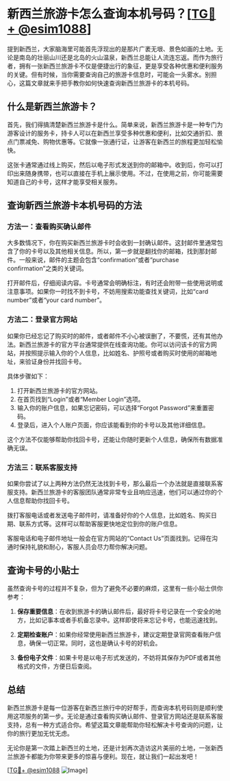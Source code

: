 # 新西兰旅游卡怎么查询本机号码？[[TG💪+ @esim1088](https://t.me/s/esim1088)]

提到新西兰，大家脑海里可能首先浮现出的是那片广袤无垠、景色如画的土地。无论是南岛的壮丽山川还是北岛的火山温泉，新西兰总能让人流连忘返。而作为旅行者，拥有一张新西兰旅游卡不仅是便捷出行的象征，更是享受各种优惠和便利服务的关键。但有时候，当你需要查询自己的旅游卡信息时，可能会一头雾水。别担心，这篇文章就来手把手教你如何快速查询新西兰旅游卡的本机号码。

## 什么是新西兰旅游卡？

首先，我们得搞清楚新西兰旅游卡是什么。简单来说，新西兰旅游卡是一种专门为游客设计的服务卡，持卡人可以在新西兰享受多种优惠和便利，比如交通折扣、景点门票减免、购物优惠等。它就像一张通行证，让游客在新西兰的旅程更加轻松愉快。

这张卡通常通过线上购买，然后以电子形式发送到你的邮箱中。收到后，你可以打印出来随身携带，也可以直接在手机上展示使用。不过，在使用之前，你可能需要知道自己的卡号，这样才能享受相关服务。

## 查询新西兰旅游卡本机号码的方法

### 方法一：查看购买确认邮件

大多数情况下，你在购买新西兰旅游卡时会收到一封确认邮件。这封邮件里通常包含了你的卡号以及其他相关信息。所以，第一步就是翻找你的邮箱，找到那封邮件。一般来说，邮件的主题会包含“confirmation”或者“purchase confirmation”之类的关键词。

打开邮件后，仔细阅读内容。卡号通常会明确标注，有时还会附带一些使用说明或注意事项。如果你一时找不到卡号，不妨用搜索功能查找关键词，比如“card number”或者“your card number”。

### 方法二：登录官方网站

如果你已经忘记了购买时的邮件，或者邮件不小心被误删了，不要慌，还有其他办法。新西兰旅游卡的官方平台通常提供在线查询功能。你可以访问该卡的官方网站，并按照提示输入你的个人信息，比如姓名、护照号或者购买时使用的邮箱地址，来验证身份并找回卡号。

具体步骤如下：
1. 打开新西兰旅游卡的官方网站。
2. 在首页找到“Login”或者“Member Login”选项。
3. 输入你的账户信息，如果忘记密码，可以选择“Forgot Password”来重置密码。
4. 登录后，进入个人账户页面，你应该能看到你的卡号以及其他详细信息。

这个方法不仅能够帮助你找回卡号，还能让你随时更新个人信息，确保所有数据准确无误。

### 方法三：联系客服支持

如果你尝试了以上两种方法仍然无法找到卡号，那么最后一个办法就是直接联系客服支持。新西兰旅游卡的客服团队通常非常专业且响应迅速，他们可以通过你的个人信息帮助你找回卡号。

拨打客服电话或者发送电子邮件时，请准备好你的个人信息，比如姓名、购买日期、联系方式等。这样可以帮助客服更快地定位到你的账户信息。

客服电话和电子邮件地址一般会在官方网站的“Contact Us”页面找到。记得在沟通时保持礼貌和耐心，客服人员会尽力帮你解决问题。

## 查询卡号的小贴士

虽然查询卡号的过程并不复杂，但为了避免不必要的麻烦，这里有一些小贴士供你参考：

1. **保存重要信息**：在收到旅游卡的确认邮件后，最好将卡号记录在一个安全的地方，比如记事本或者手机备忘录中。这样即使将来忘记卡号，也能迅速找到。

2. **定期检查账户**：如果你经常使用新西兰旅游卡，建议定期登录官网查看账户信息，确保一切正常。同时，这也是确认卡号的好机会。

3. **备份电子文件**：如果卡号是以电子形式发送的，不妨将其保存为PDF或者其他格式的文件，方便日后查阅。

## 总结

新西兰旅游卡是每一位游客在新西兰旅行中的好帮手，而查询本机号码则是顺利使用这项服务的第一步。无论是通过查看购买确认邮件、登录官方网站还是联系客服支持，总有一种方式适合你。希望这篇文章能帮助你轻松解决卡号查询的问题，让你的旅行更加无忧无虑。

无论你是第一次踏上新西兰的土地，还是计划再次造访这片美丽的土地，一张新西兰旅游卡都能为你带来更多的惊喜与便利。现在，就让我们一起出发吧！

[[TG💪+ @esim1088](https://t.me/s/esim1088) ![Image](https://i.postimg.cc/4NQfJmqS/Snipaste-2025-05-13-00-14-12.png)]